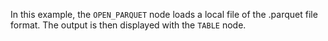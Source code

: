 <!--- Add SEO here --->

In this example, the `OPEN_PARQUET` node loads a local file of the .parquet file format. The output is then displayed with the `TABLE` node.
